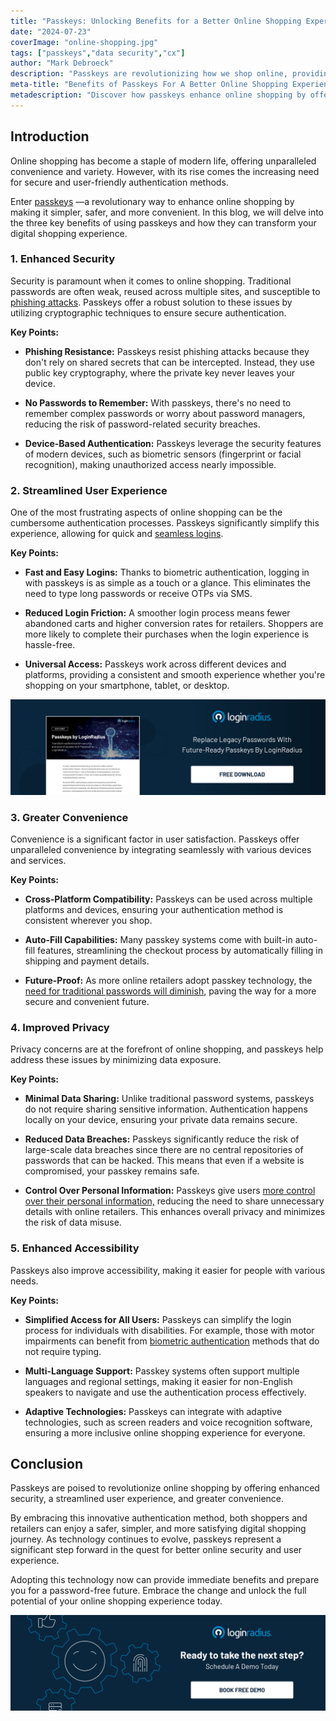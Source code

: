 ```yaml
---
title: "Passkeys: Unlocking Benefits for a Better Online Shopping Experience"
date: "2024-07-23"
coverImage: "online-shopping.jpg"
tags: ["passkeys","data security","cx"]
author: "Mark Debroeck"
description: "Passkeys are revolutionizing how we shop online, providing a seamless, secure, and convenient experience. This blog explores the major benefits of using passkeys and how they can transform your online shopping journey."
meta-title: "Benefits of Passkeys For A Better Online Shopping Experience"
metadescription: "Discover how passkeys enhance online shopping by offering simplicity, security, & convenience. Learn about the key benefits that make passkeys a game-changer."
---
```

## Introduction

Online shopping has become a staple of modern life, offering unparalleled convenience and variety. However, with its rise comes the increasing need for secure and user-friendly authentication methods. 

Enter [passkeys](https://www.loginradius.com/passkeys-login-authentication/) —a revolutionary way to enhance online shopping by making it simpler, safer, and more convenient. In this blog, we will delve into the three key benefits of using passkeys and how they can transform your digital shopping experience.

### 1. Enhanced Security

Security is paramount when it comes to online shopping. Traditional passwords are often weak, reused across multiple sites, and susceptible to [phishing attacks](https://www.loginradius.com/blog/identity/phishing-for-identity/). Passkeys offer a robust solution to these issues by utilizing cryptographic techniques to ensure secure authentication.

**Key Points:**

* **Phishing Resistance:** Passkeys resist phishing attacks because they don't rely on shared secrets that can be intercepted. Instead, they use public key cryptography, where the private key never leaves your device.

* **No Passwords to Remember:** With passkeys, there's no need to remember complex passwords or worry about password managers, reducing the risk of password-related security breaches.

* **Device-Based Authentication:** Passkeys leverage the security features of modern devices, such as biometric sensors (fingerprint or facial recognition), making unauthorized access nearly impossible.

### 2. Streamlined User Experience

One of the most frustrating aspects of online shopping can be the cumbersome authentication processes. Passkeys significantly simplify this experience, allowing for quick and [seamless logins](https://www.loginradius.com/authentication/).

**Key Points:**

* **Fast and Easy Logins:** Thanks to biometric authentication, logging in with passkeys is as simple as a touch or a glance. This eliminates the need to type long passwords or receive OTPs via SMS.

* **Reduced Login Friction:** A smoother login process means fewer abandoned carts and higher conversion rates for retailers. Shoppers are more likely to complete their purchases when the login experience is hassle-free.

* **Universal Access:** Passkeys work across different devices and platforms, providing a consistent and smooth experience whether you're shopping on your smartphone, tablet, or desktop.

[![DS-passkeys](DS-passkeys.png)](https://www.loginradius.com/resource/datasheet/passkeys-passwordless-authentication)

### 3. Greater Convenience

Convenience is a significant factor in user satisfaction. Passkeys offer unparalleled convenience by integrating seamlessly with various devices and services.

**Key Points:**

* **Cross-Platform Compatibility:** Passkeys can be used across multiple platforms and devices, ensuring your authentication method is consistent wherever you shop.

* **Auto-Fill Capabilities:** Many passkey systems come with built-in auto-fill features, streamlining the checkout process by automatically filling in shipping and payment details.

* **Future-Proof:** As more online retailers adopt passkey technology, the [need for traditional passwords will diminish](https://www.loginradius.com/passwordless-login/), paving the way for a more secure and convenient future.

### 4. Improved Privacy

Privacy concerns are at the forefront of online shopping, and passkeys help address these issues by minimizing data exposure.

**Key Points:**

* **Minimal Data Sharing:** Unlike traditional password systems, passkeys do not require sharing sensitive information. Authentication happens locally on your device, ensuring your private data remains secure.

* **Reduced Data Breaches:** Passkeys significantly reduce the risk of large-scale data breaches since there are no central repositories of passwords that can be hacked. This means that even if a website is compromised, your passkey remains safe.

* **Control Over Personal Information:** Passkeys give users [more control over their personal information,](https://www.loginradius.com/customer-privacy/) reducing the need to share unnecessary details with online retailers. This enhances overall privacy and minimizes the risk of data misuse.

### 5. Enhanced Accessibility

Passkeys also improve accessibility, making it easier for people with various needs.

**Key Points:**

* **Simplified Access for All Users:** Passkeys can simplify the login process for individuals with disabilities. For example, those with motor impairments can benefit from [biometric authentication](https://www.loginradius.com/blog/identity/biometric-authentication-mobile-apps/) methods that do not require typing.

* **Multi-Language Support:** Passkey systems often support multiple languages and regional settings, making it easier for non-English speakers to navigate and use the authentication process effectively.

* **Adaptive Technologies:** Passkeys can integrate with adaptive technologies, such as screen readers and voice recognition software, ensuring a more inclusive online shopping experience for everyone.

## Conclusion

Passkeys are poised to revolutionize online shopping by offering enhanced security, a streamlined user experience, and greater convenience. 

By embracing this innovative authentication method, both shoppers and retailers can enjoy a safer, simpler, and more satisfying digital shopping journey. As technology continues to evolve, passkeys represent a significant step forward in the quest for better online security and user experience.

Adopting this technology now can provide immediate benefits and prepare you for a password-free future. Embrace the change and unlock the full potential of your online shopping experience today.

[![book-a-demo-loginradius](../../assets/book-a-demo-loginradius.png)](https://www.loginradius.com/book-a-demo/)
